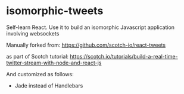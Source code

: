 # isomorphic-tweets
Self-learn React. Use it to build an isomorphic Javascript application involving websockets

Manually forked from:
https://github.com/scotch-io/react-tweets

as part of Scotch tutorial:
https://scotch.io/tutorials/build-a-real-time-twitter-stream-with-node-and-react-js

And customized as follows:
- Jade instead of Handlebars
